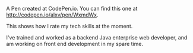 A Pen created at CodePen.io. You can find this one at http://codepen.io/alxv/pen/WxmdWx.

This shows how I rate my tech skills at the moment.

I've trained and worked as a backend Java enterprise web developer, and am working on front end development in my spare time.